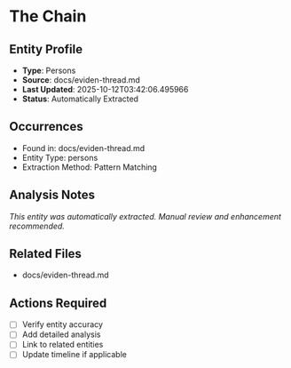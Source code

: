# The Chain

## Entity Profile
- **Type**: Persons
- **Source**: docs/eviden-thread.md
- **Last Updated**: 2025-10-12T03:42:06.495966
- **Status**: Automatically Extracted

## Occurrences
- Found in: docs/eviden-thread.md
- Entity Type: persons
- Extraction Method: Pattern Matching

## Analysis Notes
*This entity was automatically extracted. Manual review and enhancement recommended.*

## Related Files
- docs/eviden-thread.md

## Actions Required
- [ ] Verify entity accuracy
- [ ] Add detailed analysis
- [ ] Link to related entities
- [ ] Update timeline if applicable
